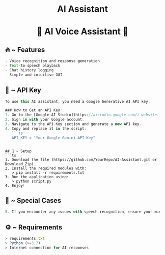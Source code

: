 <h1 align="center">
  AI Assistant
</h1>

<h1 align="center">🚀 AI Voice Assistant 🚀</h1>

## 🔥 ~ Features
```ts
- Voice recognition and response generation
- Text-to-speech playback
- Chat history logging
- Simple and intuitive GUI
```

## 🔐 ~ API Key
```ts
To use this AI assistant, you need a Google Generative AI API key.

### How to Get an API Key:
1. Go to the [Google AI Studio](https://aistudio.google.com/) website.
2. Sign in with your Google account.
3. Navigate to the API Key section and generate a new API key.
4. Copy and replace it in the script:
   ```ts
   API_KEY = "Your-Google-Gemini-API-Key"
   ```
```

## 🚀 ~ Setup
```ts
1. Download the file (https://github.com/YourRepo/AI-Assistant.git or Download Zip)
2. Install the required modules with:
   > pip install -r requirements.txt
3. Run the application using:
   > python script.py
4. Enjoy!
```

## 🤖 ~ Special Cases
```ts
5. If you encounter any issues with speech recognition, ensure your microphone is working properly.
```

## ⚙️ ~ Requirements
```ts
> requirements.txt
> Python (>=3.7)
> Internet connection for AI responses
```

